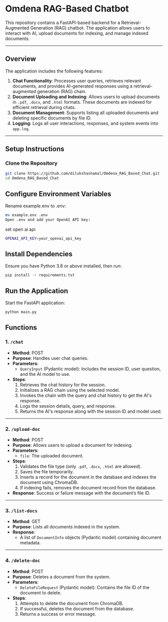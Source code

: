 # Omdena RAG-Based Chatbot

This repository contains a FastAPI-based backend for a Retrieval-Augmented Generation (RAG) chatbot. The application allows users to interact with AI, upload documents for indexing, and manage indexed documents.

---

## **Overview**

The application includes the following features:

1. **Chat Functionality**: Processes user queries, retrieves relevant documents, and provides AI-generated responses using a retrieval-augmented generation (RAG) chain.
2. **Document Uploading and Indexing**: Allows users to upload documents in `.pdf`, `.docx`, and `.html` formats. These documents are indexed for efficient retrieval during chats.
3. **Document Management**: Supports listing all uploaded documents and deleting specific documents by file ID.
4. **Logging**: Logs all user interactions, responses, and system events into `app.log`.

---

## **Setup Instructions**

### **Clone the Repository**
```bash
git clone https://github.com/dilukshashamal/Omdena_RAG_Based_Chat.git
cd Omdena_RAG_Based_Chat
```

## **Configure Environment Variables**

Rename example.env to .env:
```bash
mv example.env .env
Open .env and add your OpenAI API key:
```
set open ai api
```bash
OPENAI_API_KEY=your_openai_api_key
```

## **Install Dependencies**
Ensure you have Python 3.8 or above installed, then run:

```bash
pip install -r requirements.txt
```

## **Run the Application**
Start the FastAPI application:

```bash
python main.py
```

## **Functions**

### **1. `/chat`**
- **Method**: POST  
- **Purpose**: Handles user chat queries.  
- **Parameters**:  
  - `QueryInput` (Pydantic model): Includes the session ID, user question, and the AI model to use.  
- **Steps**:  
  1. Retrieves the chat history for the session.  
  2. Initializes a RAG chain using the selected model.  
  3. Invokes the chain with the query and chat history to get the AI's response.  
  4. Logs the session details, query, and response.  
  5. Returns the AI's response along with the session ID and model used.  

---

### **2. `/upload-doc`**
- **Method**: POST  
- **Purpose**: Allows users to upload a document for indexing.  
- **Parameters**:  
  - `file`: The uploaded document.  
- **Steps**:  
  1. Validates the file type (only `.pdf`, `.docx`, `.html` are allowed).  
  2. Saves the file temporarily.  
  3. Inserts a record for the document in the database and indexes the document using ChromaDB.  
  4. If indexing fails, removes the document record from the database.  
- **Response**: Success or failure message with the document’s file ID.  

---

### **3. `/list-docs`**
- **Method**: GET  
- **Purpose**: Lists all documents indexed in the system.  
- **Response**:  
  - A list of `DocumentInfo` objects (Pydantic model) containing document metadata.  

---

### **4. `/delete-doc`**
- **Method**: POST  
- **Purpose**: Deletes a document from the system.  
- **Parameters**:  
  - `DeleteFileRequest` (Pydantic model): Contains the file ID of the document to delete.  
- **Steps**:  
  1. Attempts to delete the document from ChromaDB.  
  2. If successful, deletes the document from the database.  
  3. Returns a success or error message.  


